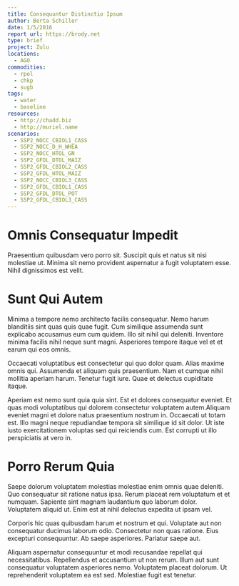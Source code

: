 ```yaml
---
title: Consequuntur Distinctio Ipsum
author: Berta Schiller
date: 1/5/2016
report url: https://brody.net
type: brief
project: Zulu
locations:
  - AGO
commodities:
  - rpol
  - chkp
  - sugb
tags:
  - water
  - baseline
resources:
  - http://chadd.biz
  - http://muriel.name
scenarios:
  - SSP2_NOCC_CBIOL1_CASS
  - SSP2_NOCC_D_H_WHEA
  - SSP2_NOCC_HTOL_GN
  - SSP2_GFDL_DTOL_MAIZ
  - SSP2_GFDL_CBIOL2_CASS
  - SSP2_GFDL_HTOL_MAIZ
  - SSP2_NOCC_CBIOL3_CASS
  - SSP2_GFDL_CBIOL1_CASS
  - SSP2_GFDL_DTOL_POT
  - SSP2_GFDL_CBIOL3_CASS
---
```

# Omnis Consequatur Impedit
Praesentium quibusdam vero porro sit. Suscipit quis et natus sit nisi molestiae ut. Minima sit nemo provident aspernatur a fugit voluptatem esse. Nihil dignissimos est velit.

# Sunt Qui Autem
Minima a tempore nemo architecto facilis consequatur. Nemo harum blanditiis sint quas quis quae fugit. Cum similique assumenda sunt explicabo accusamus eum cum quidem. Illo sit nihil qui deleniti. Inventore minima facilis nihil neque sunt magni. Asperiores tempore itaque vel et et earum qui eos omnis.
 Occaecati voluptatibus est consectetur qui quo dolor quam. Alias maxime omnis qui. Assumenda et aliquam quis praesentium. Nam et cumque nihil mollitia aperiam harum. Tenetur fugit iure. Quae et delectus cupiditate itaque.
 Aperiam est nemo sunt quia quia sint. Est et dolores consequatur eveniet. Et quas modi voluptatibus qui dolorem consectetur voluptatem autem.Aliquam eveniet magni et dolore natus praesentium nostrum in. Occaecati ut totam est. Illo magni neque repudiandae tempora sit similique id sit dolor. Ut iste iusto exercitationem voluptas sed qui reiciendis cum. Est corrupti ut illo perspiciatis at vero in.

# Porro Rerum Quia
Saepe dolorum voluptatem molestias molestiae enim omnis quae deleniti. Quo consequatur sit ratione natus ipsa. Rerum placeat rem voluptatum et et numquam. Sapiente sint magnam laudantium quo laborum dolor. Voluptatem aliquid ut. Enim est at nihil delectus expedita ut ipsam vel.
 Corporis hic quas quibusdam harum et nostrum et qui. Voluptate aut non consequatur ducimus laborum odio. Consectetur non quas ratione. Eius excepturi consequuntur. Ab saepe asperiores. Pariatur saepe aut.
 Aliquam aspernatur consequuntur et modi recusandae repellat qui necessitatibus. Repellendus et accusantium ut non rerum. Illum aut sunt consequatur voluptatem asperiores nemo. Voluptatem placeat dolorum. Ut reprehenderit voluptatem ea est sed. Molestiae fugit est tenetur.
